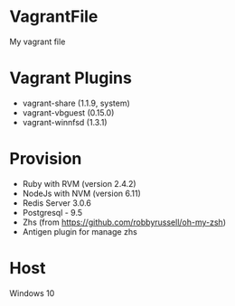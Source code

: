 # VagrantFile
My vagrant file

# Vagrant Plugins
- vagrant-share (1.1.9, system)
- vagrant-vbguest (0.15.0)
- vagrant-winnfsd (1.3.1)

# Provision
- Ruby with RVM (version 2.4.2)
- NodeJs with NVM (version 6.11)
- Redis Server 3.0.6 
- Postgresql - 9.5
- Zhs (from https://github.com/robbyrussell/oh-my-zsh)
- Antigen plugin for manage zhs

# Host
Windows 10
